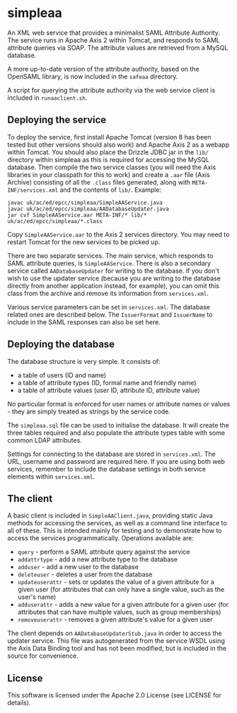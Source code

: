 # simpleaa

An XML web service that provides a minimalist SAML Attribute Authority. The service runs in Apache Axis 2 within Tomcat, and responds to SAML attribute queries via SOAP. The attribute values are retrieved from a MySQL database.

A more up-to-date version of the attribute authority, based on the OpenSAML library, is now included in the `safeaa` directory.

A script for querying the attribute authority via the web service client is included in `runaaclient.sh`.


## Deploying the service

To deploy the service, first install Apache Tomcat (version 8 has been tested but other versions should also work) and Apache Axis 2 as a webapp within Tomcat. You should also place the Drizzle JDBC jar in the `lib/` directory within simpleaa as this is required for accessing the MySQL database. Then compile the two service classes (you will need the Axis libraries in your classpath for this to work) and create a `.aar` file (Axis Archive) consisting of all the `.class` files generated, along with `META-INF/services.xml` and the contents of `lib/`. Example:

```
javac uk/ac/ed/epcc/simpleaa/SimpleAAService.java
javac uk/ac/ed/epcc/simpleaa/AADatabaseUpdater.java
jar cvf SimpleAAService.aar META-INF/* lib/* uk/ac/ed/epcc/simpleaa/*.class
```

Copy `SimpleAAService.aar` to the Axis 2 services directory. You may need to restart Tomcat for the new services to be picked up.

There are two separate services. The main service, which responds to SAML attribute queries, is `SimpleAAService`. There is also a secondary service called `AADatabaseUpdater` for writing to the database. If you don't wish to use the updater service (because you are writing to the database directly from another application instead, for example), you can omit this class from the archive and remove its information from `services.xml`.

Various service parameters can be set in `services.xml`. The database related ones are described below. The `IssuerFormat` and `IssuerName` to include in the SAML responses can also be set here.


## Deploying the database

The database structure is very simple. It consists of:

* a table of users (ID and name)
* a table of attribute types (ID, formal name and friendly name)
* a table of attribute values (user ID, attribute ID, attribute value)

No particular format is enforced for user names or attribute names or values - they are simply treated as strings by the service code.

The `simpleaa.sql` file can be used to initialise the database. It will create the three tables required and also populate the attribute types table with some common LDAP attributes.

Settings for connecting to the database are stored in `services.xml`. The URL, username and password are required here. If you are using both web services, remember to include the database settings in both service elements within `services.xml`.


## The client

A basic client is included in `SimpleAAClient.java`, providing static Java methods for accessing the services, as well as a command line interface to all of these. This is intended mainly for testing and to demonstrate how to access the services programmatically. Operations available are:

* `query` - perform a SAML attribute query against the service
* `addattrtype` - add a new attribute type to the database
* `adduser` - add a new user to the database
* `deleteuser` - deletes a user from the database
* `updateuserattr` - sets or updates the value of a given attribute for a given user (for attributes that can only have a single value, such as the user's name)
* `adduserattr` - adds a new value for a given attribute for a given user (for attributes that can have multiple values, such as group memberships)
* `removeuserattr` - removes a given attribute's value for a given user

The client depends on `AADatabaseUpdaterStub.java` in order to access the updater service. This file was autogenerated from the service WSDL using the Axis Data Binding tool and has not been modified, but is included in the source for convenience.


## License

This software is licensed under the Apache 2.0 License (see LICENSE for details).
